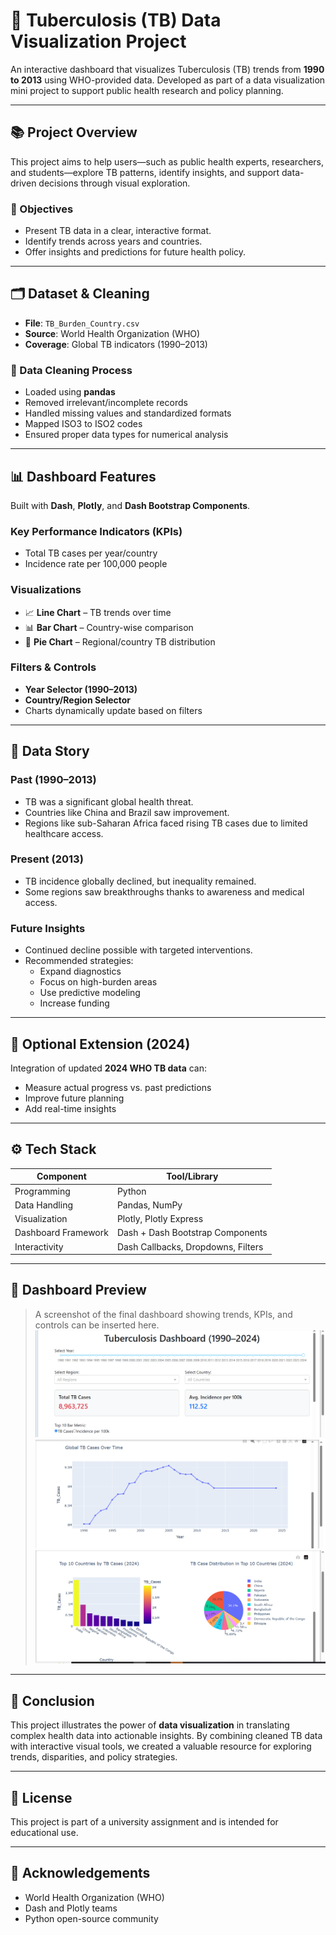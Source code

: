 # 🧪 Tuberculosis (TB) Data Visualization Project

An interactive dashboard that visualizes Tuberculosis (TB) trends from **1990 to 2013** using WHO-provided data. Developed as part of a data visualization mini project to support public health research and policy planning.

---

## 📚 Project Overview

This project aims to help users—such as public health experts, researchers, and students—explore TB patterns, identify insights, and support data-driven decisions through visual exploration.

### 🎯 Objectives

- Present TB data in a clear, interactive format.
- Identify trends across years and countries.
- Offer insights and predictions for future health policy.

---

## 🗂️ Dataset & Cleaning

- **File**: `TB_Burden_Country.csv`  
- **Source**: World Health Organization (WHO)  
- **Coverage**: Global TB indicators (1990–2013)

### 🔧 Data Cleaning Process

- Loaded using **pandas**
- Removed irrelevant/incomplete records
- Handled missing values and standardized formats
- Mapped ISO3 to ISO2 codes
- Ensured proper data types for numerical analysis

---

## 📊 Dashboard Features

Built with **Dash**, **Plotly**, and **Dash Bootstrap Components**.

### Key Performance Indicators (KPIs)

- Total TB cases per year/country  
- Incidence rate per 100,000 people  

### Visualizations

- 📈 **Line Chart** – TB trends over time  
- 📊 **Bar Chart** – Country-wise comparison  
- 🥧 **Pie Chart** – Regional/country TB distribution  

### Filters & Controls

- **Year Selector (1990–2013)**  
- **Country/Region Selector**  
- Charts dynamically update based on filters

---

## 📖 Data Story

### Past (1990–2013)

- TB was a significant global health threat.
- Countries like China and Brazil saw improvement.
- Regions like sub-Saharan Africa faced rising TB cases due to limited healthcare access.

### Present (2013)

- TB incidence globally declined, but inequality remained.
- Some regions saw breakthroughs thanks to awareness and medical access.

### Future Insights

- Continued decline possible with targeted interventions.
- Recommended strategies:
  - Expand diagnostics
  - Focus on high-burden areas
  - Use predictive modeling
  - Increase funding

---

## 🚀 Optional Extension (2024)

Integration of updated **2024 WHO TB data** can:

- Measure actual progress vs. past predictions
- Improve future planning
- Add real-time insights

---

## ⚙️ Tech Stack

| Component          | Tool/Library                  |
|-------------------|-------------------------------|
| Programming        | Python                        |
| Data Handling      | Pandas, NumPy                 |
| Visualization      | Plotly, Plotly Express        |
| Dashboard Framework| Dash + Dash Bootstrap Components |
| Interactivity      | Dash Callbacks, Dropdowns, Filters |

---

## 📸 Dashboard Preview

> A screenshot of the final dashboard showing trends, KPIs, and controls can be inserted here.
![Dashboard Screenshot](images/photo1.png)
![Dashboard Screenshot](images/photo2.png)
![Dashboard Screenshot](images/photo3.png)



---

## 🏁 Conclusion

This project illustrates the power of **data visualization** in translating complex health data into actionable insights. By combining cleaned TB data with interactive visual tools, we created a valuable resource for exploring trends, disparities, and policy strategies.

---

## 📄 License

This project is part of a university assignment and is intended for educational use.

---


## 🧠 Acknowledgements

- World Health Organization (WHO)
- Dash and Plotly teams
- Python open-source community
